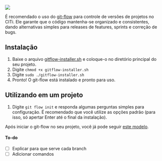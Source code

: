 ![](http://i.imgur.com/C6iN5jr.png?1)

É recomendado o uso do [git-flow](https://danielkummer.github.io/git-flow-cheatsheet/index.html) para controle de versões de projetos no CITi. Ele garante que o código mantenha-se organizado e consistentes, dando alternativas simples para releases de features, sprints e correção de bugs.

## Instalação
1. Baixe o arquivo [gitflow-installer.sh](https://github.com/vanessa/citi-coding-style/blob/master/gitflow/gitflow-installer.sh) e coloque-o no diretório principal do seu projeto.
2. Digite `chmod +x gitflow-installer.sh`
3. Digite `sudo ./gitflow-installer.sh`
4. Pronto! O git-flow está instalado e pronto para uso.

## Utilizando em um projeto
1. Digite `git flow init` e responda algumas perguntas simples para configuração. É recomendado que você utilize as opções padrão (para isso, só apertar Enter até o final da instalação).

Após iniciar o git-flow no seu projeto, você já pode seguir [este modelo](https://danielkummer.github.io/git-flow-cheatsheet/index.html#features).

#### To-do
- [ ] Explicar para que serve cada branch
- [ ] Adicionar comandos
